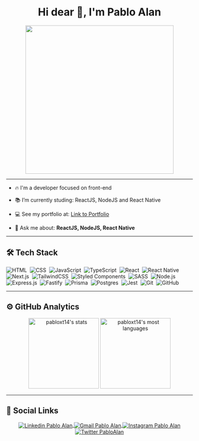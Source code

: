 <!-- ===== APRESENTATION ===== -->
<h1 align="center">Hi dear 🤙, I'm Pablo Alan</h1>
<p align="center">
  <img
    src="https://i.pinimg.com/564x/40/31/00/403100c729d0ef4551aeadfa57d9cbf7.jpg"
    height="400"
    alt=""
  />
</p>

---

- 🔥 I'm a developer focused on front-end

- 📚 I’m currently studing: ReactJS, NodeJS and React Native

- 💻 See my portfolio at: [Link to Portfolio](https://pabloalan-portfolio.vercel.app/)

- 💬 Ask me about: **ReactJS, NodeJS, React Native**

---

## 🛠 Tech Stack

<!-- ===== ICONS PROGRAME LANGUAGES ===== --> 
<p align="left">

  ![HTML](https://img.shields.io/badge/-HTML-%2320232a.svg?style=for-the-badge&logo=HTML5)&nbsp;
  ![CSS](https://img.shields.io/badge/-CSS-%2320232a.svg?style=for-the-badge&logo=CSS3&logoColor=1572B6)&nbsp;
  ![JavaScript](https://img.shields.io/badge/-JavaScript-%2320232a.svg?style=for-the-badge&logo=javascript)&nbsp;
  ![TypeScript](https://img.shields.io/badge/-TypeScript-%2320232a.svg?style=for-the-badge&logo=typescript)&nbsp;
  ![React](https://img.shields.io/badge/-React-%2320232a.svg?style=for-the-badge&logo=react&logoColor=#8CD8F1)&nbsp;
  ![React Native](https://img.shields.io/badge/react_native-%2320232a.svg?style=for-the-badge&logo=react&logoColor=#007ACC)&nbsp;
  ![Next.js](https://img.shields.io/badge/Next-%2320232a.svg?style=for-the-badge&logo=next.js&logoColor=white)&nbsp;
  ![TailwindCSS](https://img.shields.io/badge/tailwindcss-%2320232a.svg?style=for-the-badge&logo=tailwind-css&logoColor=#38BDF8)&nbsp;
  ![Styled Components](https://img.shields.io/badge/styled--components-%2320232a.svg?style=for-the-badge&logo=styled-components&logoColor=#C81161)&nbsp;
  ![SASS](https://img.shields.io/badge/SASS-%2320232a.svg?style=for-the-badge&logo=SASS&logoColor=#FF69B4)&nbsp;
  ![Node.js](https://img.shields.io/badge/-Node.js-%2320232a.svg?style=for-the-badge&logo=node.js)&nbsp;
  ![Express.js](https://img.shields.io/badge/express.js-%2320232a.svg?style=for-the-badge&logo=express&logoColor=green)&nbsp;
  ![Fastify](https://img.shields.io/badge/fastify-%2320232a.svg?style=for-the-badge&logo=fastify)&nbsp;
  ![Prisma](https://img.shields.io/badge/Prisma-%2320232a.svg?style=for-the-badge&logo=Prisma&logoColor=white)&nbsp;
  ![Postgres](https://img.shields.io/badge/postgres-%2320232a.svg?style=for-the-badge&logo=postgresql&logoColor=#316192)&nbsp;
  ![Jest](https://img.shields.io/badge/-jest-%2320232a.svg?style=for-the-badge&logo=jest&logoColor=red)&nbsp;
  ![Git](https://img.shields.io/badge/-Git-%2320232a.svg?style=for-the-badge&logo=git)&nbsp;
  ![GitHub](https://img.shields.io/badge/-GitHub-%2320232a.svg?style=for-the-badge&logo=github)&nbsp;

</p>

---

## ⚙️ GitHub Analytics

<!-- ===== PROFILE GITHUB DETAILS ===== -->
<div align="center" >
  <!--  QUADRO DE STATUS DE COMMIT... -->
  <img height="190" src="https://github-readme-stats.vercel.app/api?username=pabloxt14&show_icons=true&theme=vision-friendly-dark" alt="pabloxt14's stats"/>
  
  <!--  QUADRO COM PORCENTAGEM DAS LINGUAGENS DE PROGRAMAÇÃO -->
  <img height="190" src="https://github-readme-stats.vercel.app/api/top-langs/?username=pabloxt14&layout=compact&langs_count=7&theme=vision-friendly-dark" alt="pabloxt14's most languages"/>
</div>

---

## 🔗 Social Links

<!-- ===== LINKS CONTACT ===== -->
<p align="center">
  <a href="https://www.linkedin.com/in/pabloalan/" target="_blank">
    <img align="center" src="https://img.shields.io/badge/LinkedIn-%230077B5?style=for-the-badge&logo=linkedin&logoColor=white" alt="Linkedin Pablo Alan" />
  </a>
  <a href="mailto:pabloxt14@gmail.com" target="_blank">
    <img align="center" src="https://img.shields.io/badge/Gmail-FF0000?style=for-the-badge&logo=gmail&logoColor=white" alt="Gmail Pablo Alan" />
  </a>
  <a href="https://instagram.com/pabloalan3" target="_blank">
    <img align="center" src="https://img.shields.io/badge/Instagram-%23E4405F?style=for-the-badge&logo=instagram&logoColor=white" alt="Instagram Pablo Alan"/>
  </a>
  <a href="https://twitter.com/PabloAl73579607" target="_blank">
    <img align="center" src="https://img.shields.io/badge/Twitter-1DA1F2?style=for-the-badge&logo=twitter&logoColor=white" alt="Twitter PabloAlan" />
  </a>
</p>
